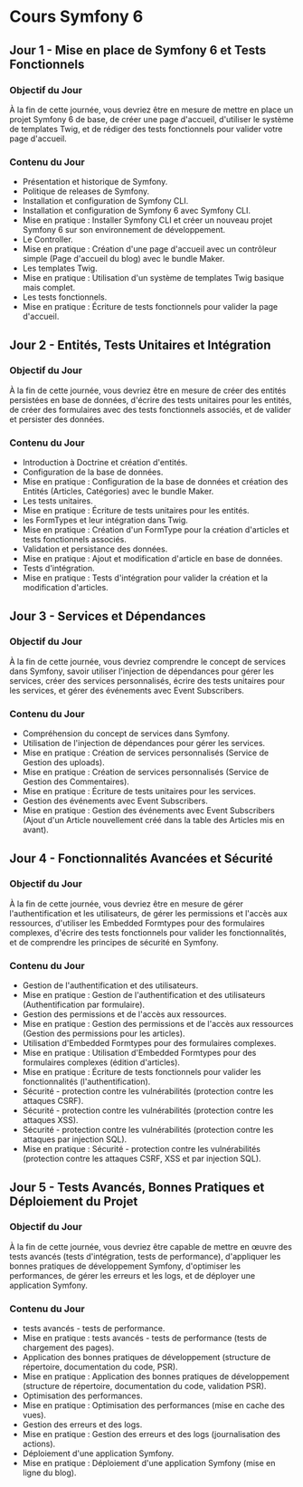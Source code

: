 # Cours Symfony 6

## Jour 1 - Mise en place de Symfony 6 et Tests Fonctionnels

### Objectif du Jour

À la fin de cette journée, vous devriez être en mesure de mettre en place un projet Symfony 6 de base, de créer une page
d'accueil, d'utiliser le système de templates Twig, et de rédiger des tests fonctionnels pour valider votre page
d'accueil.

### Contenu du Jour

- Présentation et historique de Symfony.
- Politique de releases de Symfony.
- Installation et configuration de Symfony CLI.
- Installation et configuration de Symfony 6 avec Symfony CLI.
- Mise en pratique : Installer Symfony CLI et créer un nouveau projet Symfony 6 sur son environnement de développement.
- Le Controller.
- Mise en pratique : Création d'une page d'accueil avec un contrôleur simple (Page d'accueil du blog) avec le bundle
  Maker.
- Les templates Twig.
- Mise en pratique : Utilisation d'un système de templates Twig basique mais complet.
- Les tests fonctionnels.
- Mise en pratique : Écriture de tests fonctionnels pour valider la page d'accueil.

## Jour 2 - Entités, Tests Unitaires et Intégration

### Objectif du Jour

À la fin de cette journée, vous devriez être en mesure de créer des entités persistées en base de données, d'écrire des
tests unitaires pour les entités, de créer des formulaires avec des tests fonctionnels associés, et de valider et
persister des données.

### Contenu du Jour

- Introduction à Doctrine et création d'entités.
- Configuration de la base de données.
- Mise en pratique : Configuration de la base de données et création des Entités (Articles, Catégories) avec le bundle
  Maker.
- Les tests unitaires.
- Mise en pratique : Écriture de tests unitaires pour les entités.
- les FormTypes et leur intégration dans Twig.
- Mise en pratique : Création d'un FormType pour la création d'articles et tests fonctionnels associés.
- Validation et persistance des données.
- Mise en pratique : Ajout et modification d'article en base de données.
- Tests d'intégration.
- Mise en pratique : Tests d'intégration pour valider la création et la modification d'articles.

## Jour 3 - Services et Dépendances

### Objectif du Jour

À la fin de cette journée, vous devriez comprendre le concept de services dans Symfony, savoir utiliser l'injection de
dépendances pour gérer les services, créer des services personnalisés, écrire des tests unitaires pour les services, et
gérer des événements avec Event Subscribers.

### Contenu du Jour

- Compréhension du concept de services dans Symfony.
- Utilisation de l'injection de dépendances pour gérer les services.
- Mise en pratique : Création de services personnalisés (Service de Gestion des uploads).
- Mise en pratique : Création de services personnalisés (Service de Gestion des Commentaires).
- Mise en pratique : Écriture de tests unitaires pour les services.
- Gestion des événements avec Event Subscribers.
- Mise en pratique : Gestion des événements avec Event Subscribers (Ajout d'un Article nouvellement créé dans la table
  des Articles mis en avant).

## Jour 4 - Fonctionnalités Avancées et Sécurité

### Objectif du Jour

À la fin de cette journée, vous devriez être en mesure de gérer l'authentification et les utilisateurs, de gérer les
permissions et l'accès aux ressources, d'utiliser les Embedded Formtypes pour des formulaires complexes, d'écrire des
tests fonctionnels pour valider les fonctionnalités, et de comprendre les principes de sécurité en Symfony.

### Contenu du Jour

- Gestion de l'authentification et des utilisateurs.
- Mise en pratique : Gestion de l'authentification et des utilisateurs (Authentification par formulaire).
- Gestion des permissions et de l'accès aux ressources.
- Mise en pratique : Gestion des permissions et de l'accès aux ressources (Gestion des permissions pour les articles).
- Utilisation d'Embedded Formtypes pour des formulaires complexes.
- Mise en pratique : Utilisation d'Embedded Formtypes pour des formulaires complexes (édition d'articles).
- Mise en pratique : Écriture de tests fonctionnels pour valider les fonctionnalités (l'authentification).
- Sécurité - protection contre les vulnérabilités (protection contre les attaques CSRF).
- Sécurité - protection contre les vulnérabilités (protection contre les attaques XSS).
- Sécurité - protection contre les vulnérabilités (protection contre les attaques par injection SQL).
- Mise en pratique : Sécurité - protection contre les vulnérabilités (protection contre les attaques CSRF, XSS et par
  injection SQL).

## Jour 5 - Tests Avancés, Bonnes Pratiques et Déploiement du Projet

### Objectif du Jour

À la fin de cette journée, vous devriez être capable de mettre en œuvre des tests avancés (tests d'intégration, tests de
performance), d'appliquer les bonnes pratiques de développement Symfony, d'optimiser les performances, de gérer les
erreurs et les logs, et de déployer une application Symfony.

### Contenu du Jour

- tests avancés - tests de performance.
- Mise en pratique : tests avancés - tests de performance (tests de chargement des pages).
- Application des bonnes pratiques de développement (structure de répertoire, documentation du code, PSR).
- Mise en pratique : Application des bonnes pratiques de développement (structure de répertoire, documentation du code,
  validation PSR).
- Optimisation des performances.
- Mise en pratique : Optimisation des performances (mise en cache des vues).
- Gestion des erreurs et des logs.
- Mise en pratique : Gestion des erreurs et des logs (journalisation des actions).
- Déploiement d'une application Symfony.
- Mise en pratique : Déploiement d'une application Symfony (mise en ligne du blog).
